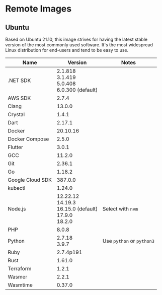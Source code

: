# Remote Images

## Ubuntu

Based on Ubuntu 21.10, this image strives for having the latest stable version of the most commonly used software. It's the most widespread Linux distribution for end-users and tend to be easy to use.

<!-- BEGIN GENERATED SECTION: ubuntu -->

| Name | Version | Notes |
| ---- | ------- | ----- |
| .NET SDK | 2.1.818<br>3.1.419<br>5.0.408<br>6.0.300 (default) |
| AWS SDK | 2.7.4 |
| Clang | 13.0.0 |
| Crystal | 1.4.1 |
| Dart | 2.17.1 |
| Docker | 20.10.16 |
| Docker Compose | 2.5.0 |
| Flutter | 3.0.1 |
| GCC | 11.2.0 |
| Git | 2.36.1 |
| Go | 1.18.2 |
| Google Cloud SDK | 387.0.0 |
| kubectl | 1.24.0 |
| Node.js | 12.22.12<br>14.19.3<br>16.15.0 (default)<br>17.9.0<br>18.2.0 | Select with `nvm` |
| PHP | 8.0.8 |
| Python | 2.7.18<br>3.9.7 | Use `python` or `python3` |
| Ruby | 2.7.4p191 |
| Rust | 1.61.0 |
| Terraform | 1.2.1 |
| Wasmer | 2.2.1 |
| Wasmtime | 0.37.0 |

<!-- END GENERATED SECTION: ubuntu -->

